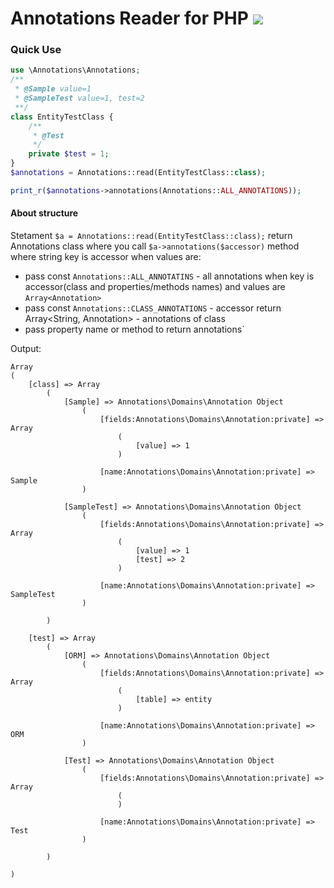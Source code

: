 # Annotations Reader for PHP ![](https://travis-ci.org/grajewsky/annotations.svg?branch=master)

### Quick Use

```php
use \Annotations\Annotations;
/**
 * @Sample value=1
 * @SampleTest value=1, test=2
 **/
class EntityTestClass {
    /**
     * @Test
     */
    private $test = 1;
}
$annotations = Annotations::read(EntityTestClass::class);

print_r($annotations->annotations(Annotations::ALL_ANNOTATIONS));
```

#### About structure

Stetament `$a = Annotations::read(EntityTestClass::class);` return Annotations class where you call `$a->annotations($accessor)` method  where string key is accessor when values  are:
- pass const `Annotations::ALL_ANNOTATINS` - all annotations when key is accessor(class and properties/methods names) and values are `Array<Annotation>`
- pass const `Annotations::CLASS_ANNOTATIONS` - accessor return Array<String, Annotation> - annotations of class
- pass property name or method to return annotations`

Output:
```
Array
(
    [class] => Array
        (
            [Sample] => Annotations\Domains\Annotation Object
                (
                    [fields:Annotations\Domains\Annotation:private] => Array
                        (
                            [value] => 1
                        )

                    [name:Annotations\Domains\Annotation:private] => Sample
                )

            [SampleTest] => Annotations\Domains\Annotation Object
                (
                    [fields:Annotations\Domains\Annotation:private] => Array
                        (
                            [value] => 1
                            [test] => 2
                        )

                    [name:Annotations\Domains\Annotation:private] => SampleTest
                )

        )

    [test] => Array
        (
            [ORM] => Annotations\Domains\Annotation Object
                (
                    [fields:Annotations\Domains\Annotation:private] => Array
                        (
                            [table] => entity
                        )

                    [name:Annotations\Domains\Annotation:private] => ORM
                )

            [Test] => Annotations\Domains\Annotation Object
                (
                    [fields:Annotations\Domains\Annotation:private] => Array
                        (
                        )

                    [name:Annotations\Domains\Annotation:private] => Test
                )

        )

)
```


